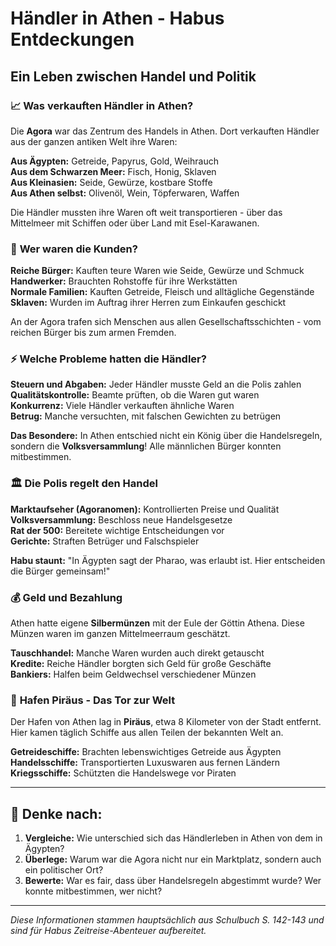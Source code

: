 # Händler in Athen - Habus Entdeckungen
## Ein Leben zwischen Handel und Politik

### 📈 **Was verkauften Händler in Athen?**

Die **Agora** war das Zentrum des Handels in Athen. Dort verkauften Händler aus der ganzen antiken Welt ihre Waren:

**Aus Ägypten:** Getreide, Papyrus, Gold, Weihrauch  
**Aus dem Schwarzen Meer:** Fisch, Honig, Sklaven  
**Aus Kleinasien:** Seide, Gewürze, kostbare Stoffe  
**Aus Athen selbst:** Olivenöl, Wein, Töpferwaren, Waffen

Die Händler mussten ihre Waren oft weit transportieren - über das Mittelmeer mit Schiffen oder über Land mit Esel-Karawanen.

### 👥 **Wer waren die Kunden?**

**Reiche Bürger:** Kauften teure Waren wie Seide, Gewürze und Schmuck  
**Handwerker:** Brauchten Rohstoffe für ihre Werkstätten  
**Normale Familien:** Kauften Getreide, Fleisch und alltägliche Gegenstände  
**Sklaven:** Wurden im Auftrag ihrer Herren zum Einkaufen geschickt

An der Agora trafen sich Menschen aus allen Gesellschaftsschichten - vom reichen Bürger bis zum armen Fremden.

### ⚡ **Welche Probleme hatten die Händler?**

**Steuern und Abgaben:** Jeder Händler musste Geld an die Polis zahlen  
**Qualitätskontrolle:** Beamte prüften, ob die Waren gut waren  
**Konkurrenz:** Viele Händler verkauften ähnliche Waren  
**Betrug:** Manche versuchten, mit falschen Gewichten zu betrügen

**Das Besondere:** In Athen entschied nicht ein König über die Handelsregeln, sondern die **Volksversammlung**! Alle männlichen Bürger konnten mitbestimmen.

### 🏛️ **Die Polis regelt den Handel**

**Marktaufseher (Agoranomen):** Kontrollierten Preise und Qualität  
**Volksversammlung:** Beschloss neue Handelsgesetze  
**Rat der 500:** Bereitete wichtige Entscheidungen vor  
**Gerichte:** Straften Betrüger und Falschspieler

**Habu staunt:** "In Ägypten sagt der Pharao, was erlaubt ist. Hier entscheiden die Bürger gemeinsam!"

### 💰 **Geld und Bezahlung**

Athen hatte eigene **Silbermünzen** mit der Eule der Göttin Athena. Diese Münzen waren im ganzen Mittelmeerraum geschätzt.

**Tauschhandel:** Manche Waren wurden auch direkt getauscht  
**Kredite:** Reiche Händler borgten sich Geld für große Geschäfte  
**Bankiers:** Halfen beim Geldwechsel verschiedener Münzen

### 🌊 **Hafen Piräus - Das Tor zur Welt**

Der Hafen von Athen lag in **Piräus**, etwa 8 Kilometer von der Stadt entfernt. Hier kamen täglich Schiffe aus allen Teilen der bekannten Welt an.

**Getreideschiffe:** Brachten lebenswichtiges Getreide aus Ägypten  
**Handelsschiffe:** Transportierten Luxuswaren aus fernen Ländern  
**Kriegsschiffe:** Schützten die Handelswege vor Piraten

---

## 🤔 **Denke nach:**

1. **Vergleiche:** Wie unterschied sich das Händlerleben in Athen von dem in Ägypten?
2. **Überlege:** Warum war die Agora nicht nur ein Marktplatz, sondern auch ein politischer Ort?
3. **Bewerte:** War es fair, dass über Handelsregeln abgestimmt wurde? Wer konnte mitbestimmen, wer nicht?

---

*Diese Informationen stammen hauptsächlich aus Schulbuch S. 142-143 und sind für Habus Zeitreise-Abenteuer aufbereitet.*